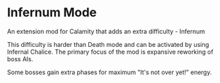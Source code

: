 # Infernum Mode

An extension mod for Calamity that adds an extra difficulty - Infernum

This difficulty is harder than Death mode and can be activated by using Infernal Chalice.
The primary focus of the mod is expansive reworking of boss AIs.

Some bosses gain extra phases for maximum "It's not over yet!" energy.
